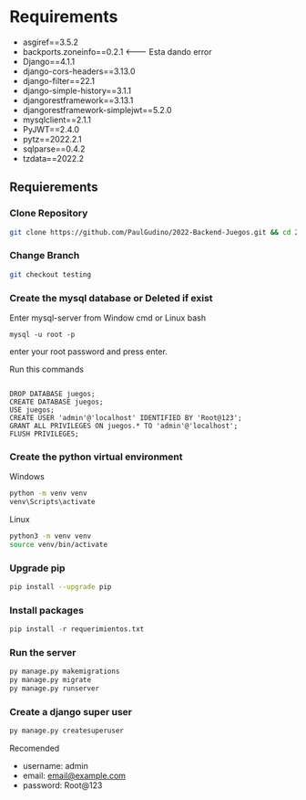 # Requirements

* asgiref==3.5.2
* backports.zoneinfo==0.2.1 <--- Esta dando error
* Django==4.1.1
* django-cors-headers==3.13.0
* django-filter==22.1
* django-simple-history==3.1.1
* djangorestframework==3.13.1
* djangorestframework-simplejwt==5.2.0
* mysqlclient==2.1.1
* PyJWT==2.4.0
* pytz==2022.2.1
* sqlparse==0.4.2
* tzdata==2022.2

## Requierements

### Clone Repository

```bash
git clone https://github.com/PaulGudino/2022-Backend-Juegos.git && cd 2022-Backend-Juegos
```

### Change Branch

```bash
git checkout testing
```

### Create the mysql database or Deleted if exist

Enter mysql-server from Window cmd or Linux bash

```
mysql -u root -p
```

enter your root password and press enter.

Run this commands

```mysql

DROP DATABASE juegos;
CREATE DATABASE juegos;
USE juegos;
CREATE USER 'admin'@'localhost' IDENTIFIED BY 'Root@123';
GRANT ALL PRIVILEGES ON juegos.* TO 'admin'@'localhost';
FLUSH PRIVILEGES;

```

### Create the python virtual environment

Windows

```cmd
python -m venv venv
venv\Scripts\activate
```

Linux

```bash
python3 -m venv venv
source venv/bin/activate
```

### Upgrade pip
```bash
pip install --upgrade pip
```

### Install packages
```python
pip install -r requerimientos.txt
```

### Run the server

```python
py manage.py makemigrations
py manage.py migrate
py manage.py runserver
```

### Create a django super user

```python
py manage.py createsuperuser
```
Recomended
- username: admin
- email: email@example.com
- password: Root@123

